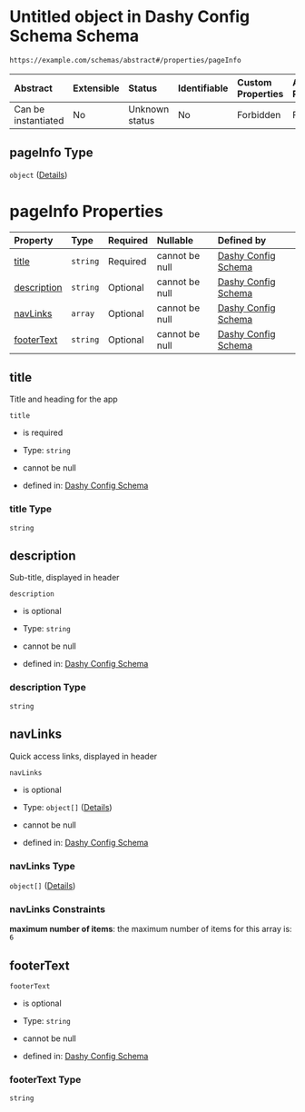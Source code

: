 # Untitled object in Dashy Config Schema Schema

```txt
https://example.com/schemas/abstract#/properties/pageInfo
```



| Abstract            | Extensible | Status         | Identifiable | Custom Properties | Additional Properties | Access Restrictions | Defined In                                                                             |
| :------------------ | :--------- | :------------- | :----------- | :---------------- | :-------------------- | :------------------ | :------------------------------------------------------------------------------------- |
| Can be instantiated | No         | Unknown status | No           | Forbidden         | Forbidden             | none                | [dashy-config.schema.json*](../../out/dashy-config.schema.json "open original schema") |

## pageInfo Type

`object` ([Details](dashy-config-properties-pageinfo.md))

# pageInfo Properties

| Property                    | Type     | Required | Nullable       | Defined by                                                                                                                                                           |
| :-------------------------- | :------- | :------- | :------------- | :------------------------------------------------------------------------------------------------------------------------------------------------------------------- |
| [title](#title)             | `string` | Required | cannot be null | [Dashy Config Schema](dashy-config-properties-pageinfo-properties-title.md "https://example.com/schemas/abstract#/properties/pageInfo/properties/title")             |
| [description](#description) | `string` | Optional | cannot be null | [Dashy Config Schema](dashy-config-properties-pageinfo-properties-description.md "https://example.com/schemas/abstract#/properties/pageInfo/properties/description") |
| [navLinks](#navlinks)       | `array`  | Optional | cannot be null | [Dashy Config Schema](dashy-config-properties-pageinfo-properties-navlinks.md "https://example.com/schemas/abstract#/properties/pageInfo/properties/navLinks")       |
| [footerText](#footertext)   | `string` | Optional | cannot be null | [Dashy Config Schema](dashy-config-properties-pageinfo-properties-footertext.md "https://example.com/schemas/abstract#/properties/pageInfo/properties/footerText")   |

## title

Title and heading for the app

`title`

*   is required

*   Type: `string`

*   cannot be null

*   defined in: [Dashy Config Schema](dashy-config-properties-pageinfo-properties-title.md "https://example.com/schemas/abstract#/properties/pageInfo/properties/title")

### title Type

`string`

## description

Sub-title, displayed in header

`description`

*   is optional

*   Type: `string`

*   cannot be null

*   defined in: [Dashy Config Schema](dashy-config-properties-pageinfo-properties-description.md "https://example.com/schemas/abstract#/properties/pageInfo/properties/description")

### description Type

`string`

## navLinks

Quick access links, displayed in header

`navLinks`

*   is optional

*   Type: `object[]` ([Details](dashy-config-properties-pageinfo-properties-navlinks-items.md))

*   cannot be null

*   defined in: [Dashy Config Schema](dashy-config-properties-pageinfo-properties-navlinks.md "https://example.com/schemas/abstract#/properties/pageInfo/properties/navLinks")

### navLinks Type

`object[]` ([Details](dashy-config-properties-pageinfo-properties-navlinks-items.md))

### navLinks Constraints

**maximum number of items**: the maximum number of items for this array is: `6`

## footerText



`footerText`

*   is optional

*   Type: `string`

*   cannot be null

*   defined in: [Dashy Config Schema](dashy-config-properties-pageinfo-properties-footertext.md "https://example.com/schemas/abstract#/properties/pageInfo/properties/footerText")

### footerText Type

`string`
